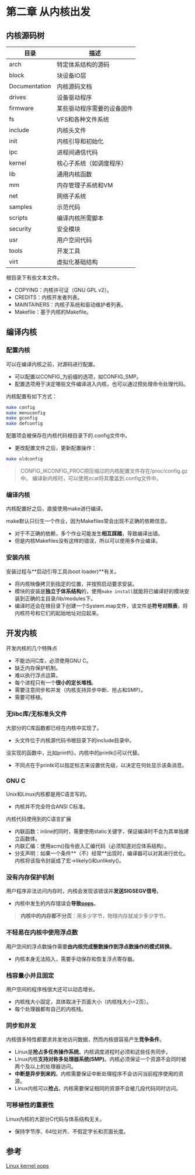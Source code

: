 # 第二章 从内核出发

## 内核源码树

|目录|描述|
|--|--|
|arch|特定体系结构的源码|
|block|块设备IO层|
|Documentation|内核源码文档|
|drives|设备驱动程序|
|firmware|某些驱动程序需要的设备固件|
|fs|VFS和各种文件系统|
|include|内核头文件|
|init|内核引导和初始化|
|ipc|进程间通信代码|
|kernel|核心子系统（如调度程序）|
|lib|通用内核函数|
|mm|内存管理子系统和VM|
|net|网络子系统|
|samples|示范代码|
|scripts|编译内核所需脚本|
|security|安全模块|
|usr|用户空间代码|
|tools|开发工具|
|virt|虚拟化基础结构|

根目录下有些文本文件。
* COPYING：内核许可证（GNU GPL v2）。
* CREDITS：内核开发者列表。
* MAINTAINERS：内核子系统和驱动维护者列表。
* Makefile：基于内核的Makefile。

## 编译内核

### 配置内核

可以在编译内核之前，对源码进行配置。
* 可以配置以CONFIG_为前缀的选项，如CONFIG_SMP。
* 配置选项用于决定哪些文件编译进入内核，也可以通过预处理命令处理代码。

内核配置有如下方式：
``` bash
make config
make menuconfig
make gconfig
make defconfig
```

配置项会被保存在内核代码根目录下的.config文件中。
* 更改配置文件之后，更新配置操作：
``` bash
make oldconfig
```

> CONFIG_IKCONFIG_PROC把压缩过的内核配置文件存在/proc/config.gz中。
> 编译新内核时，可以使用zcat将其覆盖到.config文件中。

### 编译内核

内核配置好之后，直接使用make进行编译。

make默认只衍生一个作业，因为Makefiles常会出现不正确的依赖信息。
* 对于不正确的依赖，多个作业可能发生**相互踩踏**，导致编译出错。
* 但是内核Makefiles没有这样的错误，所以可以使用多作业编译。

### 安装内核

安装过程与**启动引导工具(boot loader)**有关。
* 将内核映像拷贝到指定的位置，并按照启动要求安装。
* 模块的安装是**独立于体系结构**的，使用`make install`就能将已编译好的模块安装到正确的主目录/lib/modules下。
* 编译时还会在根目录下创建一个System.map文件，该文件是**符号对照表**，将内核符号和它们的起始地址对应起来。

## 开发内核

开发内核的几个特殊点
* 不能访问C库，必须使用GNU C。
* 缺乏内存保护机制。
* 难以执行浮点运算。
* 每个进程只有一个**很小的定长堆栈**。
* 需要注意同步和并发（内核支持异步中断、抢占和SMP）。
* 需要可移植。

### 无libc库/无标准头文件

大部分的C库函数都已经在内核中实现了。
* 头文件位于内核源代码书根目录下的include目录中。

没实现的函数中，比如printf()，内核中的printk()可以代替。
* 不同点在于printk可以指定标志来设置优先级，以决定在何处显示该条消息。

### GNU C

Unix和Linux内核都是用C语言写的。
* 内核并不完全符合ANSI C标准。

内核代码使用到的C语言扩展
* 内联函数：inline的同时，需要使用static关键字，保证编译时不会为其单独建立函数体。
* 内联汇编：使用acm()指令嵌入汇编代码（必须知道对应体系结构）。
* 分支声明：如果一个条件**（不）经常**出现时，编译器可以对其进行优化。内核将该指令封装成了宏->likely()和unlikely()。

### 没有内存保护机制

用户程序非法访问内存时，内核会发现该错误并**发送SIGSEGV信号**。
* 内核中发生的内存错误会**导致[oops](https://wiki.ubuntu.com/DebuggingKernelOops)**。

> **内核中的内存都不分页**：用多少字节，物理内存就减少多少字节。

### 不轻易在内核中使用浮点数

用户空间的浮点数操作需要**由内核完成整数操作到浮点数操作的模式转换**。
* 内核本身无法陷入，需要手动保存和恢复浮点寄存器。

### 栈容量小并且固定

用户空间的程序栈很大还可以动态增长。
* 内核栈大小固定，具体取决于页面大小（内核栈大小=2页）。
* 每个处理器都有自己的内核栈。

### 同步和并发

内核很多特性都要求并发地访问数据，然而内核很容易产生**竞争条件**。
* Linux是**抢占多任务操作系统**。内核调度进程时必须和这些任务同步。
* Linux内核**支持对称多处理器系统(SMP)**。内核必须保证一个资源不会同时被两个及以上的处理器访问。
* **中断是异步到来的**。内核需要保证中断处理程序不会访问当前程序使用的资源。
* Linux内核可以**抢占**。内核需要保证相同的资源不会被几段代码同时访问。

### 可移植性的重要性

Linux内核的大部分C代码与体系结构无关。
* 保持字节序、64位对齐、不假定字长和页面长度。

## 参考

[Linux kernel oops](https://blog.csdn.net/rikeyone/article/details/103464572)